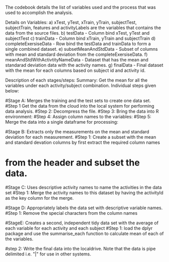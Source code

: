The codebook details the list of variables used and the process that was used to accomplish the analysis.

Details on Variables:
a) xTest, yTest, xTrain, yTrain, subjectTest, subjectTrain, features and activityLabels are the variables that contains the data from the source files.
b) testData - Column bind xTest, yTest and subjectTest
c) trainData - Column bind xTrain, yTrain and subjectTrain
d) completeExersiseData - Row bind the testData and trainData to form a single combined dataset.
e) subsetMeanAndStdData - Subset of columns with mean and standard deviation from the completeExersiseData.
f) meanAndStdWithActivtityNameData - Dataset that has the mean and standarad deviation data with the activity names.
g) finalData - Final dataset with the mean for each columns based on subject id and activity id.


Description of each stages/steps:
Summary: Get the mean for all the variables under each activity/subject combination.
Individual steps given below:

#Stage A: Merges the training and the test sets to create one data set.
#Step 1 Get the data from the cloud into the local system for performing data analysis. 
#Step 2: Decompress the file.
#Step 3: Bring the data into R environment:
#Step 4: Assign column names to the variables:
#Step 5: Merge the data into a single dataframe for processing:

#Stage B: Extracts only the measurements on the mean and standard deviation for each measurement.
#Step 1: Create a subset with the mean and standard devation columns by first extract the required column names
#        from the header and subset the data.

#Stage C: Uses descriptive activity names to name the activities in the data set
#Step 1: Merge the activity names to this dataset by having the activityId as the key column for the merge.

#Stage D: Appropriately labels the data set with descriptive variable names.
#Step 1: Remove the special characters from the column names

#StageE: Creates a second, independent tidy data set with the average of each variable for each activity and each subject
#Step 1: load the dplyr package and use the summarise_each function to calculate mean of each of the variables.

#step 2: Write the final data into the localdrive. Note that the data is pipe delimited i.e. "|" for use in other systems.

